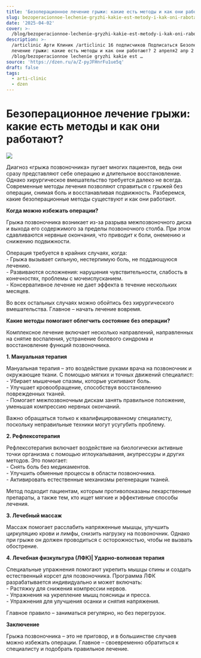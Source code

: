 ```yaml
---
title: 'Безоперационное лечение грыжи: какие есть методы и как они работают?'
slug: bezoperacionnoe-lechenie-gryzhi-kakie-est-metody-i-kak-oni-rabotayut
date: '2025-04-02'
cover: >-
  /blog/bezoperacionnoe-lechenie-gryzhi-kakie-est-metody-i-kak-oni-rabotayut/cover.jpg
description: >-
  /articlinic Арти Клиник /articlinic 16 подписчиков Подписаться Безоперационное
  лечение грыжи: какие есть методы и как они работают? 2 апреля2 апр 2 мин
  /blog/bezoperacionnoe lechenie gryzhi kakie est …
source: 'https://dzen.ru/a/Z-pyJFHnrFu1ue5q'
draft: false
tags:
  - arti-clinic
  - dzen
---
```


# Безоперационное лечение грыжи: какие есть методы и как они работают?

![](/blog/bezoperacionnoe-lechenie-gryzhi-kakie-est-metody-i-kak-oni-rabotayut/img-0.jpg)

Диагноз «грыжа позвоночника» пугает многих пациентов, ведь они сразу представляют себе операцию и длительное восстановление. Однако хирургическое вмешательство требуется далеко не всегда. Современные методы лечения позволяют справиться с грыжей без операции, снимая боль и восстанавливая подвижность. Разберемся, какие безоперационные методы существуют и как они работают.  
  
**Когда можно избежать операции?**  
  
Грыжа позвоночника возникает из-за разрыва межпозвоночного диска и выхода его содержимого за пределы позвоночного столба. При этом сдавливаются нервные окончания, что приводит к боли, онемению и снижению подвижности.  
  
Операция требуется в крайних случаях, когда:  
\- Грыжа вызывает сильную, нестерпимую боль, не поддающуюся лечению.  
\- Развиваются осложнения: нарушения чувствительности, слабость в конечностях, проблемы с мочеиспусканием.  
\- Консервативное лечение не дает эффекта в течение нескольких месяцев.  
  
Во всех остальных случаях можно обойтись без хирургического вмешательства. Главное – начать лечение вовремя.  

**Какие методы помогают облегчить состояние без операции?**  
  
Комплексное лечение включает несколько направлений, направленных на снятие воспаления, устранение болевого синдрома и восстановление функций позвоночника.  
  
**1\. Мануальная терапия**  
  
Мануальная терапия – это воздействие руками врача на позвоночник и окружающие ткани. С помощью мягких и точных движений специалист:  
\- Убирает мышечные спазмы, которые усиливают боль.  
\- Улучшает кровообращение, способствуя восстановлению поврежденных тканей.  
\- Помогает межпозвоночным дискам занять правильное положение, уменьшая компрессию нервных окончаний.  
  
Важно обращаться только к квалифицированному специалисту, поскольку неправильные техники могут усугубить проблему.  
  
**2\. Рефлексотерапия**  
  
Рефлексотерапия включает воздействие на биологически активные точки организма с помощью иглоукалывания, акупрессуры и других методов. Это помогает:  
\- Снять боль без медикаментов.  
\- Улучшить обменные процессы в области позвоночника.  
\- Активировать естественные механизмы регенерации тканей.  
  
Метод подходит пациентам, которым противопоказаны лекарственные препараты, а также тем, кто ищет мягкие и эффективные способы лечения.  
  
**3\. Лечебный массаж**  
  
Массаж помогает расслабить напряженные мышцы, улучшить циркуляцию крови и лимфы, снизить нагрузку на позвоночник. Однако при грыже он должен проводиться с осторожностью, чтобы не вызвать обострение.  
  
**4\. Лечебная физкультура (ЛФК)| Ударно-волновая терапия**  
  
Специальные упражнения помогают укрепить мышцы спины и создать естественный корсет для позвоночника. Программа ЛФК разрабатывается индивидуально и может включать:  
\- Растяжку для снижения компрессии нервов.  
\- Упражнения на укрепление мышц поясницы и пресса.  
\- Упражнения для улучшения осанки и снятия напряжения.  
  
Главное правило – заниматься регулярно, но без перегрузок.  
  
**Заключение**  
  
Грыжа позвоночника – это не приговор, и в большинстве случаев можно избежать операции. Главное – своевременно обратиться к специалисту и подобрать правильное лечение.